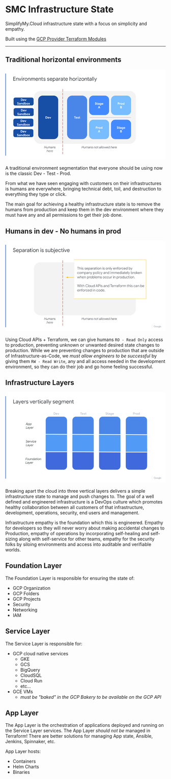 # SMC Infrastructure State

SimplifyMy.Cloud infrastructure state with a focus on simplicity and empathy.

Built using the [GCP Provider Terraform Modules](https://registry.terraform.io/providers/hashicorp/google/latest/docs)

---

## Traditional horizontal environments

![Horizontal Environment Segmentation](horizontal_environments.png)

A traditional environment segmentation that everyone should be using now is the classic Dev - Test - Prod.

From what we have seen engaging with customers on their infrastructures is humans are everywhere, bringing technical debt, toil, and destruction to everything they type or click.

The main goal for achieving a healthy infrastructure state is to remove the humans from production and keep them in the dev environment where they must have any and all permissions to get their job done.

## Humans in dev - No humans in prod

![RBAC humans out of prod](rbac_humans_out_of_prod.png)

Using Cloud APIs + Terraform, we can give humans `RO - Read Only` access to production, preventing unknown or unwanted desired state changes to production.  While we are preventing changes to production that are outside of Infrastructure-as-Code, we _must allow engineers to be successful_ by giving them `RW - Read Write`, any and all access needed in the development environment, so they can do their job and go home feeling successful.


## Infrastructure Layers

![Vertical infrastructure layers](vertical_infrastructure_layers.png)

Breaking apart the cloud into three vertical layers delivers a simple infrastructure state to manage and push changes to.  The goal of a well defined and engineered infrastructure is a DevOps culture which promotes healthy collaboration between all customers of that infrastructure, development, operations, security, end users and management.  

Infrastructure empathy is the foundation which this is engineered.  Empathy for developers so they will never worry about making accidental changes to Production, empathy of operations by incorporating self-healing and self-sizing along with self-service for other teams, empathy for the security folks by siloing environments and access into auditable and verifiable worlds.

## Foundation Layer

The Foundation Layer is responsible for ensuring the state of:

* GCP Organization
* GCP Folders
* GCP Projects
* Security
* Networking
* IAM


## Service Layer

The Service Layer is responsible for:

* GCP cloud native services
  * GKE
  * GCS
  * BigQuery
  * CloudSQL
  * Cloud Run
  * etc... 
* GCE VMs
  * _must be "baked" in the GCP Bakery to be available on the GCP API_

## App Layer

The App Layer is the orchestration of applications deployed and running on the Service Layer services.  The App Layer _should not be_ managed in Terraform! There are better solutions for managing App state, Ansible, Jenkins, Spinnaker, etc.

App Layer hosts:

* Containers
* Helm Charts
* Binaries
